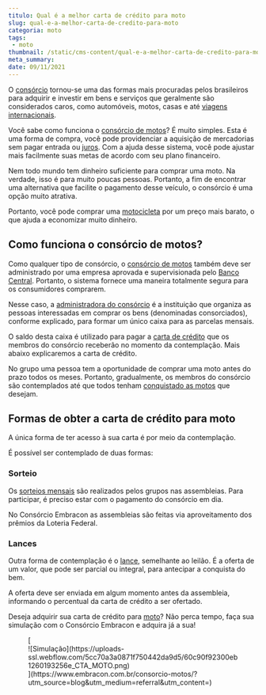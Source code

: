 ```yaml
---
titulo: Qual é a melhor carta de crédito para moto
slug: qual-e-a-melhor-carta-de-credito-para-moto
categoria: moto
tags:
 - moto
thumbnail: /static/cms-content/qual-e-a-melhor-carta-de-credito-para-moto.jpg
meta_summary: 
date: 09/11/2021
---
```

O [consórcio](https://www.embracon.com.br/blog/como-entrar-em-um-consorcio) tornou-se uma das formas mais procuradas pelos brasileiros para adquirir e investir em bens e serviços que geralmente são considerados caros, como automóveis, motos, casas e até [viagens internacionais](https://www.embracon.com.br/blog/guia-completo-sobre-o-consorcio-de-viagens).

Você sabe como funciona o [consórcio de motos](https://www.embracon.com.br/blog/faca-o-consorcio-de-moto-e-realize-seu-sonho)? É muito simples. Esta é uma forma de compra, você pode providenciar a aquisição de mercadorias sem pagar entrada ou [juros](https://www.embracon.com.br/blog/parcela-de-consorcio-tem-juros). Com a ajuda desse sistema, você pode ajustar mais facilmente suas metas de acordo com seu plano financeiro.

Nem todo mundo tem dinheiro suficiente para comprar uma moto. Na verdade, isso é para muito poucas pessoas. Portanto, a fim de encontrar uma alternativa que facilite o pagamento desse veículo, o consórcio é uma opção muito atrativa.

Portanto, você pode comprar uma [motocicleta](https://www.embracon.com.br/blog/qual-a-moto-ideal-para-fazer-entrega) por um preço mais barato, o que ajuda a economizar muito dinheiro.

Como funciona o consórcio de motos? 
------------------------------------

Como qualquer tipo de consórcio, o [consórcio de motos](https://www.embracon.com.br/blog/guia-para-voce-comprar-sua-moto-com-o-consorcio) também deve ser administrado por uma empresa aprovada e supervisionada pelo [Banco Central](https://www.bcb.gov.br/). Portanto, o sistema fornece uma maneira totalmente segura para os consumidores comprarem.

Nesse caso, a [administradora do consórcio](https://www.embracon.com.br/blog/como-escolher-uma-administradora-de-consorcio) é a instituição que organiza as pessoas interessadas em comprar os bens (denominadas consorciados), conforme explicado, para formar um único caixa para as parcelas mensais.

O saldo desta caixa é utilizado para pagar a [carta de crédito](https://www.embracon.com.br/blog/correcao-carta-de-credito-consorcio) que os membros do consórcio receberão no momento da contemplação. Mais abaixo explicaremos a carta de crédito.

No grupo uma pessoa tem a oportunidade de comprar uma moto antes do prazo todos os meses. Portanto, gradualmente, os membros do consórcio são contemplados até que todos tenham [conquistado as motos](https://www.embracon.com.br/blog/dicas-na-hora-de-vender-a-sua-moto) que desejam.

Formas de obter a carta de crédito para moto 
---------------------------------------------

A única forma de ter acesso à sua carta é por meio da contemplação.

É possível ser contemplado de duas formas:

### Sorteio 

Os [sorteios mensais](https://www.embracon.com.br/conhecaoconsorcio/como-sao-realizados-os-sorteios-nas-assembleias) são realizados pelos grupos nas assembleias. Para participar, é preciso estar com o pagamento do consórcio em dia.

No Consórcio Embracon as assembleias são feitas via aproveitamento dos prêmios da Loteria Federal.

### Lances 

Outra forma de contemplação é o [lance](https://www.embracon.com.br/blog/como-funciona-o-lance), semelhante ao leilão. É a oferta de um valor, que pode ser parcial ou integral, para antecipar a conquista do bem.

A oferta deve ser enviada em algum momento antes da assembleia, informando o percentual da carta de crédito a ser ofertado.

Deseja adquirir sua carta de crédito para [moto](https://www.embracon.com.br/blog/conheca-as-melhores-motos-do-mercado)? Não perca tempo, faça sua simulação com o Consórcio Embracon e adquira já a sua!

<figure class="w-richtext-figure-type-image w-richtext-align-center">[<div>![Simulação](https://uploads-ssl.webflow.com/5cc70a3a0871f750442da9d5/60c90f92300eb1260193256e_CTA_MOTO.png)</div>](https://www.embracon.com.br/consorcio-motos/?utm_source=blog&utm_medium=referral&utm_content=)</figure>
